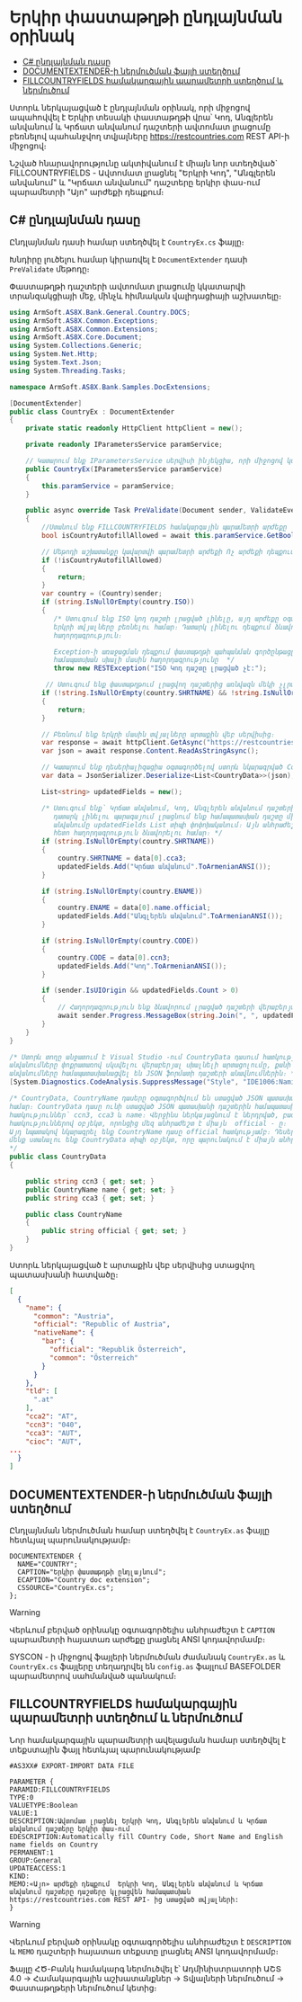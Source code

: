 # Երկիր փաստաթղթի ընդլայնման օրինակ


* [C# ընդլայնման դասը](#C#-ընդլայնման-դասը)
* [DOCUMENTEXTENDER-ի ներմուծման ֆայլի ստեղծում](#DOCUMENTEXTENDER-ի-ներմուծման-ֆայլի-ստեղծում) 
* [FILLCOUNTRYFIELDS համակարգային պարամետրի ստեղծում և ներմուծում](#FILLCOUNTRYFIELDS-համակարգային-պարամետրի-ստեղծում-և-ներմուծում)


Ստորև ներկայացված է ընդլայնման օրինակ, որի միջոցով ապահովվել է Երկիր տեսակի փաստաթղթի վրա՝ Կոդ, Անգլերեն անվանում և Կրճատ անվանում դաշտերի ավտոմատ լրացումը բեռնելով պահանջվող տվյալները https://restcountries.com REST API-ի միջոցով։ 

Նշված հնարավորությունը ակտիվանում է միայն նոր ստեղծված` FILLCOUNTRYFIELDS - Ավտոմատ լրացնել "Երկրի Կոդ", "Անգլերեն անվանում" և "Կրճատ անվանում" դաշտերը երկիր փաս-ում պարամետրի "Այո" արժեքի դեպքում։


## C# ընդլայնման դասը

Ընդլայնման դասի համար ստեղծվել է ```CountryEx.cs``` ֆայլը։

Խնդիրը լուծելու համար   կիրառվել է ```DocumentExtender``` դասի ```PreValidate``` մեթոդը։ 

Փաստաթղթի դաշտերի ավտոմատ լրացումը կկատարվի տրանզակցիայի մեջ, մինչև հիմնական վալիդացիայի աշխատելը։

```c#
using ArmSoft.AS8X.Bank.General.Country.DOCS;
using ArmSoft.AS8X.Common.Exceptions;
using ArmSoft.AS8X.Common.Extensions;
using ArmSoft.AS8X.Core.Document;
using System.Collections.Generic;
using System.Net.Http;
using System.Text.Json;
using System.Threading.Tasks;

namespace ArmSoft.AS8X.Bank.Samples.DocExtensions;

[DocumentExtender]
public class CountryEx : DocumentExtender
{
    private static readonly HttpClient httpClient = new();

    private readonly IParametersService paramService;

    // Կատարում ենք IParametersService սերվիսի ինյեկցիա, որի միջոցով կստանանք DocumentExtender համակարգային պարամետրերի արժեքը։
    public CountryEx(IParametersService paramService)
    {
        this.paramService = paramService;
    }

    public async override Task PreValidate(Document sender, ValidateEventArgs args)
    {
        //Ստանում ենք FILLCOUNTRYFIELDS համակարգային պարամետրի արժեքը
        bool isCountryAutofillAllowed = await this.paramService.GetBooleanValue("FILLCOUNTRYFIELDS");

        // Մեթոդի աշխատանքը կավարտվի պարամետրի արժեքի Ոչ արժեքի դեպքում
        if (!isCountryAutofillAllowed)
        {
            return;
        }
        var country = (Country)sender;
        if (string.IsNullOrEmpty(country.ISO))
        {
           /* Ստուգում ենք ISO կոդ դաշտի լրացված լինելը, այդ արժեքը օգտագործվում է
           երկրի տվյալները բեռնելու համար։ Դատարկ լինելու դեպքում ձևավորում ենք սխալի մասին
           հաղորդագրություն։

           Exception-ի առաջացման դեպքում փաստաթղթի պահպանման գործընթացը կընդհատվի ՀԾ-Բանկ-ում դուրս բելեով
           համապատսխան սխալի մասին հաղորդագրությունը  */
           throw new RESTException("ISO Կոդ դաշտը լրացված չէ:");         }

         // Ստուգում ենք փաստաթղթում լրացվող դաշտերից առնվազն մեկի չլրացված լինելը հակառակ դեպքում դուրս ենք գալիս մեթոդից։ 
        if (!string.IsNullOrEmpty(country.SHRTNAME) && !string.IsNullOrEmpty(country.ENAME) && !string.IsNullOrEmpty(country.CODE))
        {
            return;
        }

        // Բեռնում ենք երկրի մասին տվյալները արտաքին վեբ սերվիսից։
        var response = await httpClient.GetAsync("https://restcountries.com/v3.1/alpha/" + country.ISO);
        var json = await response.Content.ReadAsStringAsync();

        // Կատարում ենք դեսերիալիզացիա օգտագործելով ստորև նկարագրված CountryData դասը։
        var data = JsonSerializer.Deserialize<List<CountryData>>(json);

        List<string> updatedFields = new();

        /* Ստուգում ենք՝ Կրճատ անվանում, Կոդ, Անգլերեն անվանում դաշտերի լրացված լինելը փաստաթղթում,
           դատարկ լինելու պարագայում լրացնում ենք համապատասխան դաշտը միաժամանակ ավելացնելով նրա
           անվանումը updatedFields List տիպի փոփոխականում։ Այն անհրաժեշտ է դաշտերի լրացումից
           հետո հաղորդագրություն ձևավորելու համար։ */
        if (string.IsNullOrEmpty(country.SHRTNAME))
        {
            country.SHRTNAME = data[0].cca3;
            updatedFields.Add("Կրճատ անվանում".ToArmenianANSI());
        }

        if (string.IsNullOrEmpty(country.ENAME))
        {
            country.ENAME = data[0].name.official;
            updatedFields.Add("Անգլերեն անվանում".ToArmenianANSI());
        }

        if (string.IsNullOrEmpty(country.CODE))
        {
            country.CODE = data[0].ccn3;
            updatedFields.Add("Կոդ".ToArmenianANSI());
        }

        if (sender.IsUIOrigin && updatedFields.Count > 0)
        {
            // Հաղորդագրություն ենք ձևավորում լրացված դաշտերի վերաբերյալ 
            await sender.Progress.MessageBox(string.Join(", ", updatedFields) + " դաշտը/դաշտերը լրացվել են փաստաթղթի վրա։".ToArmenianANSI(), Common.MessageBoxButtons.OK, Common.MessageBoxIconType.Information);
        }
    }
}

/* Ստորև տողը անջատում է Visual Studio -ում CountryData դասում հատկությունների
անվանումները փոքրատառով սկսվելու վերաբերյալ սխալնելի արտացոլումը, քանի որ հատկությունների
անվանումները համապատասխանացվել են JSON ֆորմատի դաշտերի անավնումներին։ */
[System.Diagnostics.CodeAnalysis.SuppressMessage("Style", "IDE1006:Naming Styles", Justification = "json դաշտեր")]

/* CountryData, CountryName դասերը օգտագործվում են ստացված JSON պատասխանը դեսերիալիզացնելու
համար։ CountryData դասը ունի ստացված JSON պատասխանի դաշտերին համապատասխան
հատկություններ՝ ccn3, cca3 և name։ Վերջինս ներկայացնում է ներդրված, բազմաթիվ
հատկություններով օբյեկտ, որոնցից մեզ անհրաժեշտ է միայն  official - ը։
Այդ նպատակով նկարագրել ենք CountryName դասը official հատկությամբ։ Դեսերիալիզացիա անելիս
մենք ստանալու ենք CountryData տիպի օբյեկտ, որը պարունակում է միայն անհրաժեշտ տվյալները։
*/
public class CountryData
{

    public string ccn3 { get; set; }
    public CountryName name { get; set; }
    public string cca3 { get; set; }

    public class CountryName
    {
        public string official { get; set; }
    }
}
```
Ստորև ներկայացված է արտաքին վեբ սերվիսից ստացվող պատասխանի հատվածը։

```json
[
  {
    "name": {
      "common": "Austria",
      "official": "Republic of Austria",
      "nativeName": {
        "bar": {
          "official": "Republik Österreich",
          "common": "Österreich"
        }
      }
    },
    "tld": [
      ".at"
    ],
    "cca2": "AT",
    "ccn3": "040",
    "cca3": "AUT",
    "cioc": "AUT",
...
  }
]
```

## DOCUMENTEXTENDER-ի ներմուծման ֆայլի ստեղծում

Ընդլայնման ներմուծման համար ստեղծվել է ```CountryEx.as``` ֆայլը հետևյալ պարունակությամբ։

```
DOCUMENTEXTENDER {
  NAME="COUNTRY";
  CAPTION="Երկիր փաստաթղթի ընդլայնում"; 
  ECAPTION="Country doc extension";
  CSSOURCE="CountryEx.cs";
};
```


> [!WARNING]
> Վերևում բերված օրինակը օգտագործելիս անհրաժեշտ է ```CAPTION``` պարամետրի հայատառ արժեքը լրացնել ANSI կոդավորմամբ։


SYSCON - ի միջոցով ֆայլերի ներմուծման ժամանակ ```CountryEx.as``` և ```CountryEx.cs``` ֆայլերը տեղադրվել են ```config.as``` ֆայլում BASEFOLDER պարամետրով սահմանված պանակում։


## FILLCOUNTRYFIELDS համակարգային պարամետրի ստեղծում և ներմուծում 

Նոր համակարգային պարամետրի ավելացման համար ստեղծվել է տեքստային ֆայլ հետևյալ պարունակությամբ

```
#AS3XX# EXPORT-IMPORT DATA FILE

PARAMETER {
PARAMID:FILLCOUNTRYFIELDS
TYPE:0
VALUETYPE:Boolean
VALUE:1
DESCRIPTION:Ավտոմատ լրացնել Երկրի Կոդ, Անգլերեն անվանում և Կրճատ անվանում դաշտերը երկիր փաս-ում
EDESCRIPTION:Automatically fill COuntry Code, Short Name and English name fields on Country 
PERMANENT:1
GROUP:General
UPDATEACCESS:1
KIND:          
MEMO:«Այո» արժեքի դեպքում  Երկրի Կոդ, Անգլերեն անվանում և Կրճատ անվանում դաշտերը դաշտերը կլրացվեն համապատսխան  https://restcountries.com REST API- ից ստացված տվյալների:
}
```

> [!WARNING]
> Վերևում բերված օրինակը օգտագործելիս անհրաժեշտ է ```DESCRIPTION``` և ```MEMO``` դաշտերի հայատառ տեքստը լրացնել ANSI կոդավորմամբ։


Ֆայլը ՀԾ-Բանկ համակարգ ներմուծվել է՝ Ադմինիստրատորի ԱՇՏ 4.0 &#8594; Համակարգային աշխատանքներ &#8594; Տվյալների ներմուծում &#8594; Փաստաթղթերի ներմուծում կետից։

